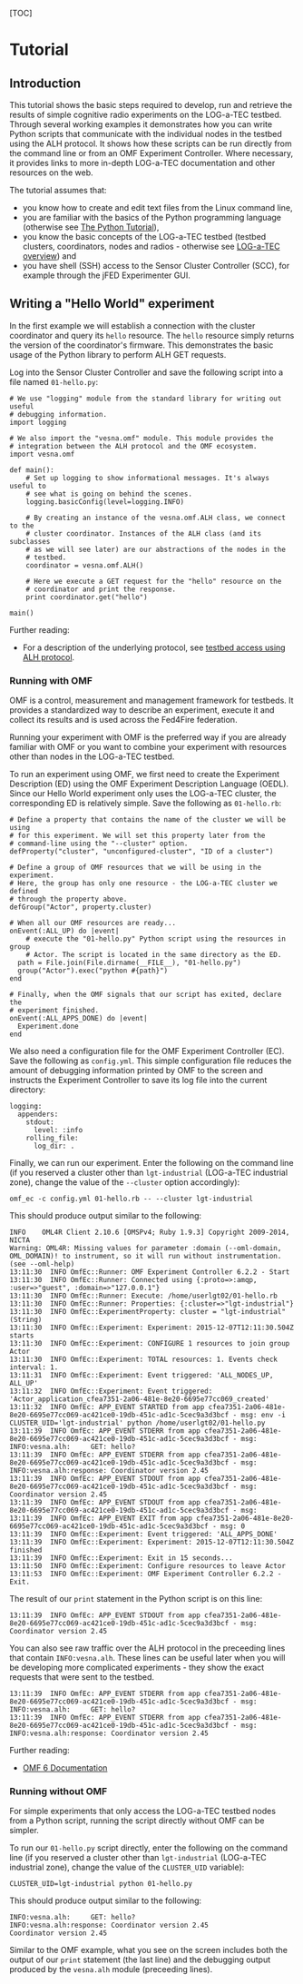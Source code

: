 <!-- vim: linebreak filetype=markdown expandtab ts=4 sw=4
-->
<meta charset="utf-8">

[TOC]

# Tutorial

## Introduction

This tutorial shows the basic steps required to develop, run and retrieve the results of simple cognitive radio experiments on the LOG-a-TEC testbed. Through several working examples it demonstrates how you can write Python scripts that communicate with the individual nodes in the testbed using the ALH protocol. It shows how these scripts can be run directly from the command line or from an OMF Experiment Controller. Where necessary, it provides links to more in-depth LOG-a-TEC documentation and other resources on the web.

The tutorial assumes that:

 * you know how to create and edit text files from the Linux command line,
 * you are familiar with the basics of the Python programming language (otherwise see [The Python Tutorial](https://docs.python.org/2/tutorial/)),
 * you know the basic concepts of the LOG-a-TEC testbed (testbed clusters, coordinators, nodes and radios - otherwise see [LOG-a-TEC overview](http://log-a-tec.eu/overview.html)) and
 * you have shell (SSH) access to the Sensor Cluster Controller (SCC), for example through the jFED Experimenter GUI.

## Writing a "Hello World" experiment

In the first example we will establish a connection with the cluster coordinator and query its `hello` resource. The `hello` resource simply returns the version of the coordinator's firmware. This demonstrates the basic usage of the Python library to perform ALH GET requests.

Log into the Sensor Cluster Controller and save the following script into a file named `01-hello.py`:

    # We use "logging" module from the standard library for writing out useful
    # debugging information.
    import logging

    # We also import the "vesna.omf" module. This module provides the
    # integration between the ALH protocol and the OMF ecosystem.
    import vesna.omf

    def main():
        # Set up logging to show informational messages. It's always useful to
        # see what is going on behind the scenes.
        logging.basicConfig(level=logging.INFO)

        # By creating an instance of the vesna.omf.ALH class, we connect to the
        # cluster coordinator. Instances of the ALH class (and its subclasses
        # as we will see later) are our abstractions of the nodes in the
        # testbed.
        coordinator = vesna.omf.ALH()

        # Here we execute a GET request for the "hello" resource on the
        # coordinator and print the response.
        print coordinator.get("hello")

    main()

Further reading:

 * For a description of the underlying protocol, see [testbed access using ALH protocol](http://log-a-tec.eu/software.html#testbed-access-using-alh-protocol).

### Running with OMF

OMF is a control, measurement and management framework for testbeds. It provides a standardized way to describe an experiment, execute it and collect its results and is used across the Fed4Fire federation.

Running your experiment with OMF is the preferred way if you are already familiar with OMF or you want to combine your experiment with resources other than nodes in the LOG-a-TEC testbed.

To run an experiment using OMF, we first need to create the Experiment Description (ED) using the OMF Experiment Description Language (OEDL). Since our Hello World experiment only uses the LOG-a-TEC cluster, the corresponding ED is relatively simple. Save the following as `01-hello.rb`:

    # Define a property that contains the name of the cluster we will be using
    # for this experiment. We will set this property later from the
    # command-line using the "--cluster" option.
    defProperty("cluster", "unconfigured-cluster", "ID of a cluster")

    # Define a group of OMF resources that we will be using in the experiment.
    # Here, the group has only one resource - the LOG-a-TEC cluster we defined
    # through the property above.
    defGroup("Actor", property.cluster)

    # When all our OMF resources are ready...
    onEvent(:ALL_UP) do |event|
        # execute the "01-hello.py" Python script using the resources in group
        # Actor. The script is located in the same directory as the ED.
      path = File.join(File.dirname(__FILE__), "01-hello.py")
      group("Actor").exec("python #{path}")
    end

    # Finally, when the OMF signals that our script has exited, declare the
    # experiment finished.
    onEvent(:ALL_APPS_DONE) do |event|
      Experiment.done
    end

We also need a configuration file for the OMF Experiment Controller (EC). Save the following as `config.yml`. This simple configuration file reduces the amount of debugging information printed by OMF to the screen and instructs the Experiment Controller to save its log file into the current directory:

    logging:
      appenders:
        stdout:
          level: :info
        rolling_file:
          log_dir: .

Finally, we can run our experiment. Enter the following on the command line (if you reserved a cluster other than `lgt-industrial` (LOG-a-TEC industrial zone), change the value of the `--cluster` option accordingly):

    omf_ec -c config.yml 01-hello.rb -- --cluster lgt-industrial

This should produce output similar to the following:

    INFO	OML4R Client 2.10.6 [OMSPv4; Ruby 1.9.3] Copyright 2009-2014, NICTA
    Warning: OML4R: Missing values for parameter :domain (--oml-domain, OML_DOMAIN)! to instrument, so it will run without instrumentation. (see --oml-help)
    13:11:30  INFO OmfEc::Runner: OMF Experiment Controller 6.2.2 - Start
    13:11:30  INFO OmfEc::Runner: Connected using {:proto=>:amqp, :user=>"guest", :domain=>"127.0.0.1"}
    13:11:30  INFO OmfEc::Runner: Execute: /home/userlgt02/01-hello.rb
    13:11:30  INFO OmfEc::Runner: Properties: {:cluster=>"lgt-industrial"}
    13:11:30  INFO OmfEc::ExperimentProperty: cluster = "lgt-industrial" (String)
    13:11:30  INFO OmfEc::Experiment: Experiment: 2015-12-07T12:11:30.504Z starts
    13:11:30  INFO OmfEc::Experiment: CONFIGURE 1 resources to join group Actor
    13:11:30  INFO OmfEc::Experiment: TOTAL resources: 1. Events check interval: 1.
    13:11:31  INFO OmfEc::Experiment: Event triggered: 'ALL_NODES_UP, ALL_UP'
    13:11:32  INFO OmfEc::Experiment: Event triggered: 'Actor_application_cfea7351-2a06-481e-8e20-6695e77cc069_created'
    13:11:32  INFO OmfEc: APP_EVENT STARTED from app cfea7351-2a06-481e-8e20-6695e77cc069-ac421ce0-19db-451c-ad1c-5cec9a3d3bcf - msg: env -i CLUSTER_UID='lgt-industrial' python /home/userlgt02/01-hello.py 
    13:11:39  INFO OmfEc: APP_EVENT STDERR from app cfea7351-2a06-481e-8e20-6695e77cc069-ac421ce0-19db-451c-ad1c-5cec9a3d3bcf - msg: INFO:vesna.alh:     GET: hello?
    13:11:39  INFO OmfEc: APP_EVENT STDERR from app cfea7351-2a06-481e-8e20-6695e77cc069-ac421ce0-19db-451c-ad1c-5cec9a3d3bcf - msg: INFO:vesna.alh:response: Coordinator version 2.45
    13:11:39  INFO OmfEc: APP_EVENT STDOUT from app cfea7351-2a06-481e-8e20-6695e77cc069-ac421ce0-19db-451c-ad1c-5cec9a3d3bcf - msg: Coordinator version 2.45
    13:11:39  INFO OmfEc: APP_EVENT STDOUT from app cfea7351-2a06-481e-8e20-6695e77cc069-ac421ce0-19db-451c-ad1c-5cec9a3d3bcf - msg: 
    13:11:39  INFO OmfEc: APP_EVENT EXIT from app cfea7351-2a06-481e-8e20-6695e77cc069-ac421ce0-19db-451c-ad1c-5cec9a3d3bcf - msg: 0
    13:11:39  INFO OmfEc::Experiment: Event triggered: 'ALL_APPS_DONE'
    13:11:39  INFO OmfEc::Experiment: Experiment: 2015-12-07T12:11:30.504Z finished
    13:11:39  INFO OmfEc::Experiment: Exit in 15 seconds...
    13:11:50  INFO OmfEc::Experiment: Configure resources to leave Actor
    13:11:53  INFO OmfEc::Experiment: OMF Experiment Controller 6.2.2 - Exit.

The result of our `print` statement in the Python script is on this line:

    13:11:39  INFO OmfEc: APP_EVENT STDOUT from app cfea7351-2a06-481e-8e20-6695e77cc069-ac421ce0-19db-451c-ad1c-5cec9a3d3bcf - msg: Coordinator version 2.45

You can also see raw traffic over the ALH protocol in the preceeding lines that contain `INFO:vesna.alh`. These lines can be useful later when you will be developing more complicated experiments - they show the exact requests that were sent to the testbed.

    13:11:39  INFO OmfEc: APP_EVENT STDERR from app cfea7351-2a06-481e-8e20-6695e77cc069-ac421ce0-19db-451c-ad1c-5cec9a3d3bcf - msg: INFO:vesna.alh:     GET: hello?
    13:11:39  INFO OmfEc: APP_EVENT STDERR from app cfea7351-2a06-481e-8e20-6695e77cc069-ac421ce0-19db-451c-ad1c-5cec9a3d3bcf - msg: INFO:vesna.alh:response: Coordinator version 2.45

Further reading:

 * [OMF 6 Documentation](https://omf.mytestbed.net/projects/omf6/wiki/Wiki)

### Running without OMF

For simple experiments that only access the LOG-a-TEC testbed nodes from a
Python script, running the script directly without OMF can be simpler.

To run our `01-hello.py` script directly, enter the following on the command line (if you reserved a cluster other than `lgt-industrial` (LOG-a-TEC industrial zone), change the value of the `CLUSTER_UID` variable):

    CLUSTER_UID=lgt-industrial python 01-hello.py

This should produce output similar to the following:

    INFO:vesna.alh:     GET: hello?
    INFO:vesna.alh:response: Coordinator version 2.45
    Coordinator version 2.45

Similar to the OMF example, what you see on the screen includes both the output of our `print` statement (the last line) and the debugging output produced by the `vesna.alh` module (preceeding lines).
